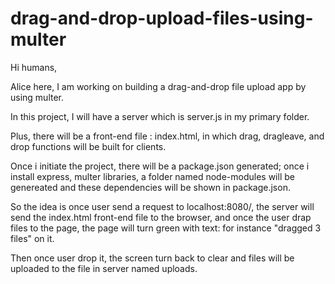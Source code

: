 # drag-and-drop-upload-files-using-multer
Hi humans,

Alice here, I am working on building a drag-and-drop file upload app by using multer. 

In this project, I will have a server which is server.js in my primary folder.

Plus, there will be a front-end file : index.html, in which drag, dragleave, and drop functions will be built for clients.

Once i initiate the project, there will be a package.json generated; once i install express, multer libraries, a folder named node-modules will be genereated and these dependencies will be shown in package.json.

So the idea is once user send a request to localhost:8080/, the server will send the index.html front-end file to the browser, and once the user drap files to the page, the page will turn green with text: for instance "dragged 3 files" on it.

Then once user drop it, the screen turn back to clear and files will be uploaded to the file in server named uploads. 


